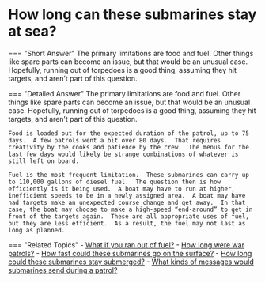 # How long can these submarines stay at sea?


=== "Short Answer"
    The primary limitations are food and fuel. Other things like spare parts can become an issue, but that would be an unusual case. Hopefully, running out of torpedoes is a good thing, assuming they hit targets, and aren’t part of this question.

=== "Detailed Answer"
    The primary limitations are food and fuel.  Other things like spare parts can become an issue, but that would be an unusual case.  Hopefully, running out of torpedoes is a good thing, assuming they hit targets, and aren’t part of this question.

    Food is loaded out for the expected duration of the patrol, up to 75 days.  A few patrols went a bit over 80 days.  That requires creativity by the cooks and patience by the crew.  The menus for the last few days would likely be strange combinations of whatever is still left on board.

    Fuel is the most frequent limitation.  These submarines can carry up to 110,000 gallons of diesel fuel.  The question then is how efficiently is it being used.  A boat may have to run at higher, inefficient speeds to be in a newly assigned area.  A boat may have had targets make an unexpected course change and get away.  In that case, the boat may choose to make a high-speed “end-around” to get in front of the targets again.  These are all appropriate uses of fuel, but they are less efficient.  As a result, the fuel may not last as long as planned.

=== "Related Topics"
    - [What if you ran out of fuel?](./what-if-you-ran-out-of-fuel.md)
    - [How long were war patrols?](./how-long-were-war-patrols.md)
    - [How fast could these submarines go on the surface?](./how-fast-could-these-submarines-go-on-the-surface.md)
    - [How long could these submarines stay submerged?](./how-long-could-these-submarines-stay-submerged.md)
    - [What kinds of messages would submarines send during a patrol?](./what-kinds-of-messages-would-submarines-send-during-a-patrol.md)

